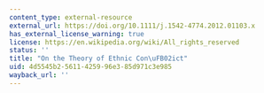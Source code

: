 ```yaml
---
content_type: external-resource
external_url: https://doi.org/10.1111/j.1542-4774.2012.01103.x
has_external_license_warning: true
license: https://en.wikipedia.org/wiki/All_rights_reserved
status: ''
title: "On the Theory of Ethnic Con\uFB02ict"
uid: 4d5545b2-5611-4259-96e3-85d971c3e985
wayback_url: ''
---
```

